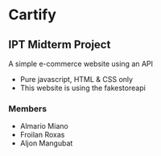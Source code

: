 # Cartify

## IPT Midterm Project

A simple e-commerce website using an API

- Pure javascript, HTML & CSS only
- This website is using the fakestoreapi

### Members
- Almario Miano
- Froilan Roxas
- Aljon Mangubat